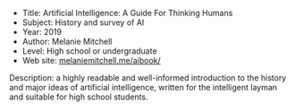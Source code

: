 * Title: Artificial Intelligence: A Guide For Thinking Humans
* Subject: History and survey of AI
* Year: 2019
* Author: Melanie Mitchell
* Level: High school or undergraduate
* Web site: [melaniemitchell.me/aibook/](https://melaniemitchell.me/aibook/)

Description: a highly readable and well-informed introduction to the history and major ideas of artificial intelligence, written for the intelligent layman and suitable for high school students.

